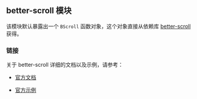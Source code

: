 ## better-scroll 模块

该模块默认暴露出一个 `BScroll` 函数对象，这个对象直接从依赖库 [better-scroll](https://github.com/ustbhuangyi/better-scroll) 获得。

### 链接

关于 better-scroll 详细的文档以及示例，请参考：

- [官方文档](https://ustbhuangyi.github.io/better-scroll/#/zh)

- [官方示例](https://ustbhuangyi.github.io/better-scroll/#/examples/zh)
